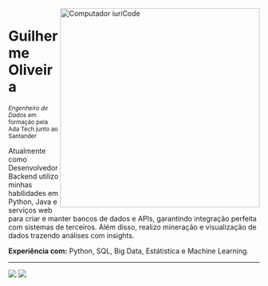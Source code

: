 <img src="https://raw.githubusercontent.com/MicaelliMedeiros/micaellimedeiros/master/image/computer-illustration.png" min-width="400px" max-width="400px" width="400px" align="right" alt="Computador iuriCode">

# Guilherme Oliveira 

<sub>*Engenheiro de Dados* em formação pela Ada Tech junto ao Santander</sub>

Atualmente como Desenvolvedor Backend utilizo minhas habilidades em Python, Java e serviços web para criar e manter bancos de dados e APIs, garantindo integração perfeita com sistemas de terceiros. Além disso, realizo  mineração e visualização de dados trazendo análises com insights.

**Experiência com:**
Python, SQL, Big Data, Estátistica e Machine Learning.

---

<a href="mailto:silva.guilhermeoliveira@gmail.com" alt="Gmail">
<img src="https://img.shields.io/badge/Gmail-D14836?style=for-the-badge&logo=gmail&logoColor=white" /></a>

<a href="https://www.linkedin.com/in/silvaguilhermeoliveira/" alt="Linkedin">
<img src="https://img.shields.io/badge/LinkedIn-0077B5?style=for-the-badge&logo=linkedin&logoColor=white" /></a>
